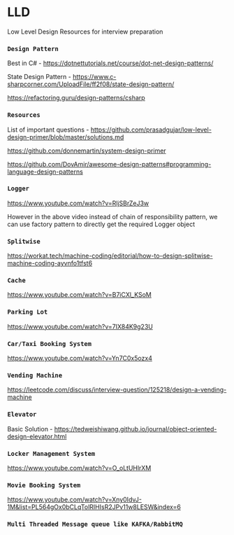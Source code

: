 # LLD
Low Level Design Resources for interview preparation

### `Design Pattern`

Best in C# - https://dotnettutorials.net/course/dot-net-design-patterns/

State Design Pattern - https://www.c-sharpcorner.com/UploadFile/ff2f08/state-design-pattern/

https://refactoring.guru/design-patterns/csharp

### `Resources` 

List of important questions - https://github.com/prasadgujar/low-level-design-primer/blob/master/solutions.md

https://github.com/donnemartin/system-design-primer

https://github.com/DovAmir/awesome-design-patterns#programming-language-design-patterns


### `Logger`

https://www.youtube.com/watch?v=RljSBrZeJ3w

However in the above video instead of chain of responsibility pattern, we can use factory pattern to directly get the required Logger object

### `Splitwise`

https://workat.tech/machine-coding/editorial/how-to-design-splitwise-machine-coding-ayvnfo1tfst6

### `Cache`

https://www.youtube.com/watch?v=B7iCXl_KSoM

### `Parking Lot`

https://www.youtube.com/watch?v=7IX84K9g23U

### `Car/Taxi Booking System`

https://www.youtube.com/watch?v=Yn7C0x5ozx4

### `Vending Machine`

https://leetcode.com/discuss/interview-question/125218/design-a-vending-machine

### `Elevator`

Basic Solution - https://tedweishiwang.github.io/journal/object-oriented-design-elevator.html 

### `Locker Management System`

https://www.youtube.com/watch?v=O_oLtUHlrXM

### `Movie Booking System`

https://www.youtube.com/watch?v=Xny0IdvJ-1M&list=PL564gOx0bCLqTolRIHIsR2JPv11w8LESW&index=6

### `Multi Threaded Message queue like KAFKA/RabbitMQ`
